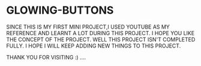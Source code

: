# GLOWING-BUTTONS
SINCE THIS IS MY FIRST MINI PROJECT,I USED YOUTUBE AS MY REFERENCE AND LEARNT A LOT DURING THIS PROJECT.
I HOPE YOU LIKE THE CONCEPT OF THE PROJECT.
WELL THIS PROJECT ISN'T COMPLETED FULLY.
I HOPE I WILL KEEP ADDING NEW THINGS TO THIS PROJECT.


THANK YOU FOR VISITING :) ....
